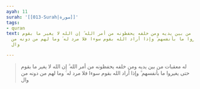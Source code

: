 ```yaml
---
ayah: 11
surah: '[[013-Surah|سورة]]'
tags:
- quran
text: له معقبات من بين يديه ومن خلفه يحفظونه من أمر الله ۗ إن الله لا يغير ما بقوم
  حتى يغيروا ما بأنفسهم ۗ وإذا أراد الله بقوم سوءا فلا مرد له ۚ وما لهم من دونه من
  وال

---
```

> له معقبات من بين يديه ومن خلفه يحفظونه من أمر الله ۗ إن الله لا يغير ما بقوم حتى يغيروا ما بأنفسهم ۗ وإذا أراد الله بقوم سوءا فلا مرد له ۚ وما لهم من دونه من وال
